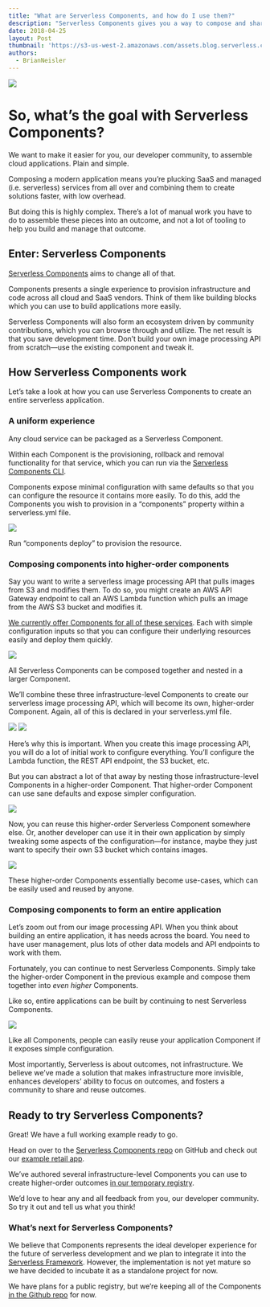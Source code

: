 ```yaml
---
title: "What are Serverless Components, and how do I use them?"
description: "Serverless Components gives you a way to compose and share parts of a cloud application. Serverless development just got even easier."
date: 2018-04-25
layout: Post
thumbnail: 'https://s3-us-west-2.amazonaws.com/assets.blog.serverless.com/Serverless_logo.png'
authors:
  - BrianNeisler
---
```


<image src="https://s3-us-west-2.amazonaws.com/assets.blog.serverless.com/components/serverless-components.gif">

# So, what’s the goal with Serverless Components?

We want to make it easier for you, our developer community, to assemble cloud applications. Plain and simple.

Composing a modern application means you’re plucking SaaS and managed (i.e. serverless) services from all over and combining them to create solutions faster, with low overhead.

But doing this is highly complex. There’s a lot of manual work you have to do to assemble these pieces into an outcome, and not a lot of tooling to help you build and manage that outcome.

## Enter: Serverless Components

[Serverless Components](https://github.com/serverless/components) aims to change all of that.

Components presents a single experience to provision infrastructure and code across all cloud and SaaS vendors. Think of them like building blocks which you can use to build applications more easily.

Serverless Components will also form an ecosystem driven by community contributions, which you can browse through and utilize. The net result is that you save development time. Don’t build your own image processing API from scratch—use the existing component and tweak it.

## How Serverless Components work

Let’s take a look at how you can use Serverless Components to create an entire serverless application.

### A uniform experience

Any cloud service can be packaged as a Serverless Component.

Within each Component is the provisioning, rollback and removal functionality for that service, which you can run via the [Serverless Components CLI](https://github.com/serverless/components).

Components expose minimal configuration with same defaults so that you can configure the resource it contains more easily.  To do this, add the Components you wish to provision in a “components” property within a serverless.yml file.

<image src="https://s3-us-west-2.amazonaws.com/assets.blog.serverless.com/components/serverless-components-s3-config.png">

Run “components deploy” to provision the resource.

### Composing components into higher-order components

Say you want to write a serverless image processing API that pulls images from S3 and modifies them.  To do so, you might create an AWS API Gateway endpoint to call an AWS Lambda function which pulls an image from the AWS S3 bucket and modifies it.

[We currently offer Components for all of these services](https://github.com/serverless/components/tree/master/registry).  Each with simple configuration inputs so that you can configure their underlying resources easily and deploy them quickly.

<image src="https://s3-us-west-2.amazonaws.com/assets.blog.serverless.com/components/serverless-component-s3.png">

All Serverless Components can be composed together and nested in a larger Component.  

We’ll combine these three infrastructure-level Components to create our serverless image processing API, which will become its own, higher-order Component.  Again, all of this is declared in your serverless.yml file.

<image src="https://s3-us-west-2.amazonaws.com/assets.blog.serverless.com/components/serverless-component-image-processor.png">

<image src="https://s3-us-west-2.amazonaws.com/assets.blog.serverless.com/components/serverless-components-nesting.png">

Here’s why this is important.  When you create this image processing API, you will do a lot of initial work to configure everything. You’ll configure the Lambda function, the REST API endpoint, the S3 bucket, etc.

But you can abstract a lot of that away by nesting those infrastructure-level Components in a higher-order Component.  That higher-order Component can use sane defaults and expose simpler configuration.

<image src="https://s3-us-west-2.amazonaws.com/assets.blog.serverless.com/components/serverless-components-combined.png">

Now, you can reuse this higher-order Serverless Component somewhere else. Or, another developer can use it in their own application by simply tweaking some aspects of the configuration—for instance, maybe they just want to specify their own S3 bucket which contains images.

<image src="https://s3-us-west-2.amazonaws.com/assets.blog.serverless.com/components/serverless-components-processor-consumer.png">

These higher-order Components essentially become use-cases, which can be easily used and reused by anyone.

### Composing components to form an entire application

Let’s zoom out from our image processing API. When you think about building an entire application, it has needs across the board. You need to have user management, plus lots of other data models and API endpoints to work with them.

Fortunately, you can continue to nest Serverless Components.  Simply take the higher-order Component in the previous example and compose them together into *even higher* Components.

Like so, entire applications can be built by continuing to nest Serverless Components.

<image src="https://s3-us-west-2.amazonaws.com/assets.blog.serverless.com/components/serverless-components-photo-app-nesting.png">

Like all Components, people can easily reuse your application Component if it exposes simple configuration.

Most importantly, Serverless is about outcomes, not infrastructure.  We believe we’ve made a solution that makes infrastructure more invisible, enhances developers’ ability to focus on outcomes, and fosters a community to share and reuse outcomes.

## Ready to try Serverless Components?

Great! We have a full working example ready to go.

Head on over to the [Serverless Components repo](https://github.com/serverless/components) on GitHub and check out our [example retail app](https://github.com/serverless/components/tree/master/examples/retail-app).

We’ve authored several infrastructure-level Components you can use to create higher-order outcomes [in our temporary registry](https://github.com/serverless/components/tree/master/registry).

We’d love to hear any and all feedback from you, our developer community. So try it out and tell us what you think!

### What’s next for Serverless Components?

We believe that Components represents the ideal developer experience for the future of serverless development and we plan to integrate it into the [Serverless Framework](https://github.com/serverless/serverless).  However, the implementation is not yet mature so we have decided to incubate it as a standalone project for now.

We have plans for a public registry, but we’re keeping all of the Components [in the Github repo](https://github.com/serverless/components/tree/master/registry) for now.
